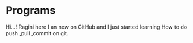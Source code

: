 # Programs

Hi...! Ragini here
I an new on GitHub and I just started learning How to do push ,pull ,commit on git.
